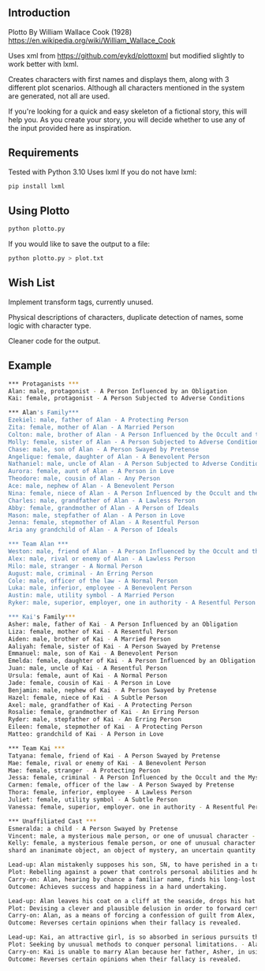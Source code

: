 ## Introduction

Plotto By William Wallace Cook (1928) https://en.wikipedia.org/wiki/William_Wallace_Cook

Uses xml from https://github.com/eykd/plottoxml but modified slightly to work better with lxml.

Creates characters with first names and displays them, along with 3 different plot scenarios.  Although all characters mentioned in the system are generated, not all are used.

If you're looking for a quick and easy skeleton of a fictional story, this will help you.  As you create your story, you will decide whether to use any of the input provided here as inspiration.

## Requirements

Tested with Python 3.10
Uses lxml
If you do not have lxml:

```sh
pip install lxml
```

## Using Plotto

```sh
python plotto.py
```
If you would like to save the output to a file:
```sh
python plotto.py > plot.txt
```
## Wish List
Implement transform tags, currently unused.

Physical descriptions of characters, duplicate detection of names, some logic with character type.

Cleaner code for the output.

## Example
```sh Output
*** Protaganists ***
Alan: male, protagonist - A Person Influenced by an Obligation
Kai: female, protagonist - A Person Subjected to Adverse Conditions

*** Alan's Family***
Ezekiel: male, father of Alan - A Protecting Person
Zita: female, mother of Alan - A Married Person
Colton: male, brother of Alan - A Person Influenced by the Occult and the Mysterious
Molly: female, sister of Alan - A Person Subjected to Adverse Conditions
Chase: male, son of Alan - A Person Swayed by Pretense
Angelique: female, daughter of Alan - A Benevolent Person
Nathaniel: male, uncle of Alan - A Person Subjected to Adverse Conditions
Aurora: female, aunt of Alan - A Person in Love
Theodore: male, cousin of Alan - Any Person
Ace: male, nephew of Alan - A Benevolent Person
Nina: female, niece of Alan - A Person Influenced by the Occult and the Mysterious
Charles: male, grandfather of Alan - A Lawless Person
Abby: female, grandmother of Alan - A Person of Ideals
Mason: male, stepfather of Alan - A Person in Love
Jenna: female, stepmother of Alan - A Resentful Person
Aria any grandchild of Alan - A Person of Ideals

*** Team Alan ***
Weston: male, friend of Alan - A Person Influenced by the Occult and the Mysterious
Alex: male, rival or enemy of Alan - A Lawless Person
Milo: male, stranger - A Normal Person
August: male, criminal - An Erring Person
Cole: male, officer of the law - A Normal Person
Luka: male, inferior, employee - A Benevolent Person
Austin: male, utility symbol - A Married Person
Ryker: male, superior, employer, one in authority - A Resentful Person

*** Kai's Family***
Asher: male, father of Kai - A Person Influenced by an Obligation
Liza: female, mother of Kai - A Resentful Person
Aiden: male, brother of Kai - A Married Person
Aaliyah: female, sister of Kai - A Person Swayed by Pretense
Emmanuel: male, son of Kai - A Benevolent Person
Emelda: female, daughter of Kai - A Person Influenced by an Obligation
Juan: male, uncle of Kai - A Resentful Person
Ursula: female, aunt of Kai - A Normal Person
Jade: female, cousin of Kai - A Person in Love
Benjamin: male, nephew of Kai - A Person Swayed by Pretense
Hazel: female, niece of Kai - A Subtle Person
Axel: male, grandfather of Kai - A Protecting Person
Rosalie: female, grandmother of Kai - An Erring Person
Ryder: male, stepfather of Kai - An Erring Person
Eileen: female, stepmother of Kai - A Protecting Person
Matteo: grandchild of Kai - A Person in Love

*** Team Kai ***
Tatyana: female, friend of Kai - A Person Swayed by Pretense
Mae: female, rival or enemy of Kai - A Benevolent Person
Mae: female, stranger - A Protecting Person
Jessa: female, criminal - A Person Influenced by the Occult and the Mysterious
Carmen: female, officer of the law - A Person Swayed by Pretense
Thora: female, inferior, employee - A Lawless Person
Juliet: female, utility symbol - A Subtle Person
Vanessa: female, superior, employer. one in authority - A Resentful Person

*** Unaffiliated Cast ***
Esmeralda: a child - A Person Swayed by Pretense
Vincent: male, a mysterious male person, or one of unusual character - A Person Influenced by the Occult and the Mysterious
Kelly: female, a mysterious female person, or one of unusual character - A Resentful Person
shard an inanimate object, an object of mystery, an uncertain quantity - A Lawless Person

Lead-up: Alan mistakenly supposes his son, SN, to have perished in a tragic accident.
Plot: Rebelling against a power that controls personal abilities and holds them in subjection. - Alan struggles against an overwhelming sorrow that proves an obstacle to enterprise and holds his abilities in subjection.
Carry-on: Alan, hearing by chance a familiar name, finds his long-lost son, SN.
Outcome: Achieves success and happiness in a hard undertaking.

Lead-up: Alan leaves his coat on a cliff at the seaside, drops his hat in a stunted tree below the brink, and vanishes from the scenes that know him.
Plot: Devising a clever and plausible delusion in order to forward certain ambitious plans - Alan craftily fosters the delusion of his own death.
Carry-on: Alan, as a means of forcing a confession of guilt from Alex, throws both himself and Alex into a situation where death for both of them seems imminent.
Outcome: Reverses certain opinions when their fallacy is revealed.

Lead-up: Kai, an attractive girl, is so absorbed in serious pursuits that she subordinates everything else, even love, to her high ambition.
Plot: Seeking by unusual methods to conquer personal limitations. - Alan, seeking desperately his chance to propose marriage to Kai, rescues her from drowning, and proposes while they are clinging to an overturned boat.
Carry-on: Kai is unable to marry Alan because her father, Asher, in using Kai for his subject in a scientific experiment, has instilled a poison into her blood.
Outcome: Reverses certain opinions when their fallacy is revealed.
```
